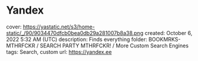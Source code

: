 # Yandex

cover: https://yastatic.net/s3/home-static/_/90/9034470dfcb0bea0db29a281007b8a38.png
created: October 6, 2022 5:32 AM (UTC)
description: Finds everything
folder: BOOKMRKS-MTHRFCKR / SEARCH PARTY MTHRFCKR! / More Custom Search Engines
tags: Search, custom
url: https://yandex.ee